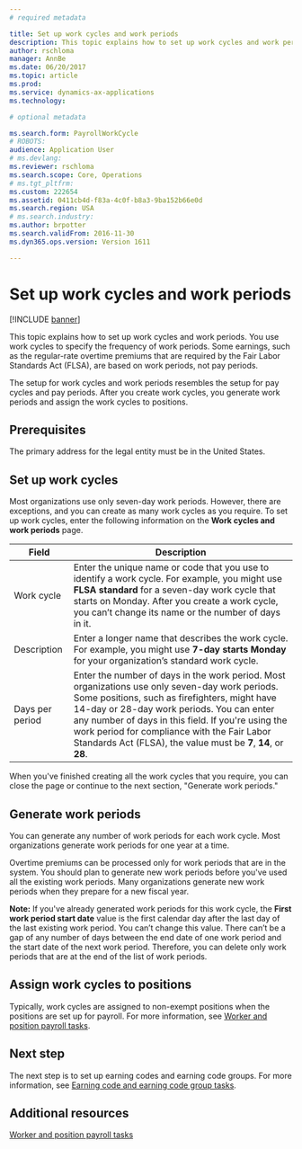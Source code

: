 ```yaml
---
# required metadata

title: Set up work cycles and work periods
description: This topic explains how to set up work cycles and work periods. You use work cycles to specify the frequency of work periods. Some earnings, such as the regular-rate overtime premiums that are required by the Fair Labor Standards Act (FLSA), are based on work periods, not pay periods.
author: rschloma
manager: AnnBe
ms.date: 06/20/2017
ms.topic: article
ms.prod: 
ms.service: dynamics-ax-applications
ms.technology: 

# optional metadata

ms.search.form: PayrollWorkCycle
# ROBOTS: 
audience: Application User
# ms.devlang: 
ms.reviewer: rschloma
ms.search.scope: Core, Operations
# ms.tgt_pltfrm: 
ms.custom: 222654
ms.assetid: 0411cb4d-f83a-4c0f-b8a3-9ba152b66e0d
ms.search.region: USA
# ms.search.industry: 
ms.author: brpotter
ms.search.validFrom: 2016-11-30
ms.dyn365.ops.version: Version 1611

---
```


# Set up work cycles and work periods

[!INCLUDE [banner](../../includes/banner.md)]

This topic explains how to set up work cycles and work periods. You use work cycles to specify the frequency of work periods. Some earnings, such as the regular-rate overtime premiums that are required by the Fair Labor Standards Act (FLSA), are based on work periods, not pay periods.

The setup for work cycles and work periods resembles the setup for pay cycles and pay periods. After you create work cycles, you generate work periods and assign the work cycles to positions. 

## Prerequisites
The primary address for the legal entity must be in the United States.

## Set up work cycles
Most organizations use only seven-day work periods. However, there are exceptions, and you can create as many work cycles as you require. To set up work cycles, enter the following information on the **Work cycles and work periods** page.

| Field           | Description             |
|-----------------|-------------------------|
| Work cycle      | Enter the unique name or code that you use to identify a work cycle. For example, you might use **FLSA standard** for a seven-day work cycle that starts on Monday. After you create a work cycle, you can’t change its name or the number of days in it.      |
| Description     | Enter a longer name that describes the work cycle. For example, you might use **7-day starts Monday** for your organization’s standard work cycle.            |
| Days per period | Enter the number of days in the work period. Most organizations use only seven-day work periods. Some positions, such as firefighters, might have 14-day or 28-day work periods. You can enter any number of days in this field. If you're using the work period for compliance with the Fair Labor Standards Act (FLSA), the value must be **7**, **14**, or **28**. |

When you've finished creating all the work cycles that you require, you can close the page or continue to the next section, "Generate work periods."

## Generate work periods
You can generate any number of work periods for each work cycle. Most organizations generate work periods for one year at a time. 

Overtime premiums can be processed only for work periods that are in the system. You should plan to generate new work periods before you've used all the existing work periods. Many organizations generate new work periods when they prepare for a new fiscal year. 

**Note:** If you've already generated work periods for this work cycle, the **First work period start date** value is the first calendar day after the last day of the last existing work period. You can’t change this value. There can’t be a gap of any number of days between the end date of one work period and the start date of the next work period. Therefore, you can delete only work periods that are at the end of the list of work periods.

## Assign work cycles to positions
Typically, work cycles are assigned to non-exempt positions when the positions are set up for payroll. For more information, see [Worker and position payroll tasks](noam-usa-worker-position-payroll-tasks.md).

## Next step
The next step is to set up earning codes and earning code groups. For more information, see [Earning code and earning code group tasks](noam-usa-earning-code-group-tasks.md).  

Additional resources
--------

[Worker and position payroll tasks](noam-usa-worker-position-payroll-tasks.md)



